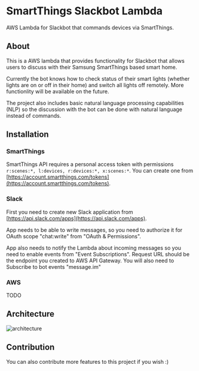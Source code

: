 # SmartThings Slackbot Lambda

AWS Lambda for Slackbot that commands devices via SmartThings.

## About 

This is a AWS lambda that provides functionality for Slackbot that allows users to discuss with their Samsung SmartThings based smart home.

Currently the bot knows how to check status of their smart lights (whether lights are on or off in their home) and switch all lights off remotely. More functionlity will be available on the future. 

The project also includes basic natural language processing capabilities (NLP) so the discussion with the bot can be done with natural language instead of commands.

## Installation

### SmartThings

SmartThings API requires a personal access token with permissions `r:scenes:*, l:devices, r:devices:*, x:scenes:*`. You can create one from [https://account.smartthings.com/tokens](https://account.smartthings.com/tokens).

### Slack

First you need to create new Slack application from [https://api.slack.com/apps](https://api.slack.com/apps). 

App needs to be able to write messages, so you need to authorize it for OAuth scope "chat:write" from "OAuth & Permissions". 

App also needs to notify the Lambda about incoming messages so you need to enable events from "Event Subscriptions". Request URL should be the endpoint you created to AWS API Gateway. You will also need to Subscribe to bot events "message.im"

### AWS

TODO

## Architecture

![architecture](https://lucid.app/publicSegments/view/32d706aa-c4de-47e8-92e1-e8a1ba557080/image.png "architecture")

## Contribution

You can also contribute more features to this project if you wish :)
